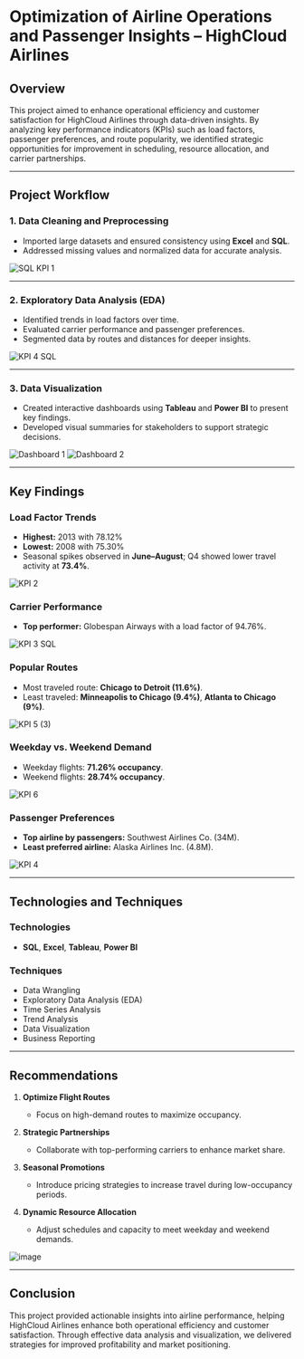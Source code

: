 # Optimization of Airline Operations and Passenger Insights – HighCloud Airlines

## Overview  
This project aimed to enhance operational efficiency and customer satisfaction for HighCloud Airlines through data-driven insights. By analyzing key performance indicators (KPIs) such as load factors, passenger preferences, and route popularity, we identified strategic opportunities for improvement in scheduling, resource allocation, and carrier partnerships.

---

## Project Workflow  

### 1. Data Cleaning and Preprocessing  
- Imported large datasets and ensured consistency using **Excel** and **SQL**.  
- Addressed missing values and normalized data for accurate analysis.  

![SQL KPI 1](https://github.com/user-attachments/assets/a865fa99-078f-4d35-bed2-c6687ce947be)


---

### 2. Exploratory Data Analysis (EDA)  
- Identified trends in load factors over time.  
- Evaluated carrier performance and passenger preferences.  
- Segmented data by routes and distances for deeper insights.

![KPI 4 SQL](https://github.com/user-attachments/assets/310581f8-2f6b-42e2-a96f-18571f6de9da)


---

### 3. Data Visualization  
- Created interactive dashboards using **Tableau** and **Power BI** to present key findings.  
- Developed visual summaries for stakeholders to support strategic decisions.

![Dashboard 1](https://github.com/user-attachments/assets/5740a1a5-0012-42dc-a20f-c2c0577bbb70)
![Dashboard 2](https://github.com/user-attachments/assets/0042ed8b-a483-4ba5-bbcf-53d894a334c1)


---

## Key Findings  

### Load Factor Trends  
- **Highest:** 2013 with 78.12%  
- **Lowest:** 2008 with 75.30%  
- Seasonal spikes observed in **June–August**; Q4 showed lower travel activity at **73.4%**.

![KPI 2](https://github.com/user-attachments/assets/b5916137-6dab-4ce9-8142-e4d767366143)


### Carrier Performance  
- **Top performer:** Globespan Airways with a load factor of 94.76%.

![KPI 3 SQL](https://github.com/user-attachments/assets/cca1aaf1-3455-4d1e-87b4-71d5de8099be)


### Popular Routes  
- Most traveled route: **Chicago to Detroit (11.6%)**.  
- Least traveled: **Minneapolis to Chicago (9.4%)**, **Atlanta to Chicago (9%)**.

![KPI 5 (3)](https://github.com/user-attachments/assets/92d99360-404b-4c04-8c99-8e780cf797c5)


### Weekday vs. Weekend Demand  
- Weekday flights: **71.26% occupancy**.  
- Weekend flights: **28.74% occupancy**.

![KPI 6](https://github.com/user-attachments/assets/b269bbbc-c73b-4bf9-bb70-4a36ed8e884a)


### Passenger Preferences  
- **Top airline by passengers:** Southwest Airlines Co. (34M).  
- **Least preferred airline:** Alaska Airlines Inc. (4.8M).  

![KPI 4](https://github.com/user-attachments/assets/951ab2af-b95f-4984-a857-606445c7bd5a)


---

## Technologies and Techniques  

### Technologies  
- **SQL**, **Excel**, **Tableau**, **Power BI**


### Techniques  
- Data Wrangling  
- Exploratory Data Analysis (EDA)  
- Time Series Analysis  
- Trend Analysis  
- Data Visualization  
- Business Reporting  

---

## Recommendations  
1. **Optimize Flight Routes**  
   - Focus on high-demand routes to maximize occupancy.  

2. **Strategic Partnerships**  
   - Collaborate with top-performing carriers to enhance market share.  

3. **Seasonal Promotions**  
   - Introduce pricing strategies to increase travel during low-occupancy periods.  

4. **Dynamic Resource Allocation**  
   - Adjust schedules and capacity to meet weekday and weekend demands.  

![image](https://github.com/user-attachments/assets/ecc439fa-4677-4567-a5be-4d66c5853073)

---

## Conclusion  
This project provided actionable insights into airline performance, helping HighCloud Airlines enhance both operational efficiency and customer satisfaction. Through effective data analysis and visualization, we delivered strategies for improved profitability and market positioning.

